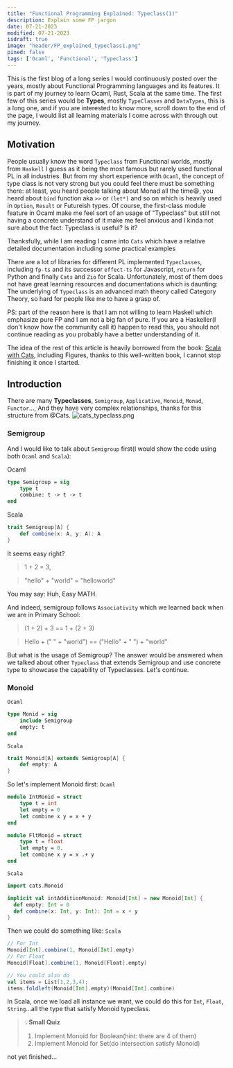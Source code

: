 ```yaml
---
title: "Functional Programming Explained: Typeclass(1)"
description: Explain some FP jargon 
date: 07-21-2023
modified: 07-21-2023
isdraft: true
image: "header/FP_explained_typeclass1.png"
pined: false
tags: ['Ocaml', 'Functional', 'Typeclass']
---
```


This is the first blog of a long series I would continuously posted over the years, mostly about Functional Programming languages and its features. It is part of my journey to learn Ocaml, Rust, Scala at the same time. The first few of this series would be **Types**, mostly `TypeClasses` and `DataTypes`, this is a long one, and if you are interested to know more, scroll down to the end of the page, I would list all learning materials I come across with through out my journey. 

## Motivation

People usually know the word `Typeclass` from Functional worlds, mostly from `Haskell` I guess as it being the most famous but rarely used functional PL in all industries. But from my short experience with  `Ocaml`, the concept of type class is not very strong but you could feel there must be something there: at least, you heard people talking about Monad all the time😆, you heard about `bind` function aka `>>` or `(let*)` and so on which is heavily used in `Option`, `Result` or Futureish types. Of course, the first-class module feature in Ocaml  make me feel sort of an usage of "Typeclass" but still not having a concrete understand of it make me feel anxious and I kinda not sure about the fact: Typeclass is useful? Is it?

Thanksfully, while I am reading []() I came into `Cats` which have a relative detailed documentation including some practical examples

There are a lot of libraries for different PL implemented `Typeclasses`, including `fp-ts` and its successor `effect-ts` for Javascript, `return` for Python and  finally `Cats` and `Zio` for Scala. Unfortunately, most of them does not have great learning resources and documentations which is daunting: The underlying of `Typeclass` is an advanced math theory called Category Theory, so hard for people like me to have a grasp of. 

PS: part of the reason here is that I am not willing to learn Haskell which emphasize pure FP and I am not a big fan of pure. If you are a Haskeller(I don't know how the community call it) happen to read this, you should not continue reading as you probably have a better understanding of it.

The idea of the rest of this article is heavily borrowed from the book: [Scala with Cats](https://www.scalawithcats.com/dist/scala-with-cats.html), including Figures, thanks to this well-written book, I cannot stop finishing it once I started.

## Introduction

There are many **Typeclasses**, `Semigroup`, `Applicative`, `Monoid`, `Monad`, `Functor`..., And they have very complex relationships, thanks for this structure from @Cats.
![cats_typeclass.png](/images/content/cats_typeclass.png)

### Semigroup

And I would like to talk about `Semigroup` first(I would show the code using both `Ocaml` and 
`Scala`):

Ocaml
```ocaml
type Semigroup = sig
	type t
	combine: t -> t -> t
end
```
Scala
```scala
trait Semigroup[A] {
	def combine(x: A, y: A): A
}
```
It seems easy right? 
> 1 + 2 = 3, 

>"hello"  +  "world" = "helloworld"

You may say: Huh, Easy MATH.

And indeed, semigroup follows `Associativity` which we learned back when we are in Primary School:
> (1 + 2) + 3 == 1 + (2 + 3)

> Hello + (" " + "world") == ("Hello" + " ") + "world"

But what is the usage of Semigroup? The answer would be answered when we talked about other `Typeclass` that extends Semigroup and use concrete type to showcase the capability of Typeclasses. Let's continue.

### Monoid
`Ocaml`
```ocaml
type Monid = sig
	include Semigroup
	empty: t
end
```
`Scala`
```scala
trait Monoid[A] extends Semigroup[A] {
	def empty: A
}
```

So let's implement Monoid first: 
`Ocaml`
```ocaml
module IntMonid = struct
	type t = int
	let empty = 0
	let combine x y = x + y
end

module FltMonid = struct
	type t = float
	let empty = 0.
	let combine x y = x .+ y
end
```
`Scala`
```scala
import cats.Monoid

implicit val intAdditionMonoid: Monoid[Int] = new Monoid[Int] {
  def empty: Int = 0
  def combine(x: Int, y: Int): Int = x + y
}
```

Then we could do something like:
`Scala`
```scala
// For Int
Monoid[Int].combine(1, Monoid[Int].empty)
// For Float
Monoid[Float].combine(1, Monoid[Float].empty)

// You could also do 
val items = List(1,2,3,4);
items.foldleft(Monoid[Int].empty)(Monoid[Int].combine)
```
In Scala, once we load all instance we want, we could do this for `Int`, `Float`, `String`...all the type that satisfy Monoid typeclass.

>💡**Small Quiz**
> 1. Implement Monoid for Boolean(hint: there are 4 of them)
> 2. Implement Monoid for Set(do intersection satisfy Monoid)

not yet finished...




